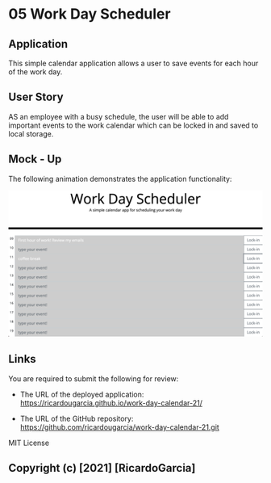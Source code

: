 # 05 Work Day Scheduler

## Application

This simple calendar application allows a user to save events for each hour of the work day.

## User Story

AS an employee with a busy schedule, the user will be able to add important events to the work calendar which can be locked in and saved to local storage.

## Mock - Up

The following animation demonstrates the application functionality:

![A user clicks on slots on the color-coded calendar and edits the events.](./Assets/Work_day_scheduler.png)

## Links

You are required to submit the following for review:

- The URL of the deployed application: https://ricardougarcia.github.io/work-day-calendar-21/

- The URL of the GitHub repository: https://github.com/ricardougarcia/work-day-calendar-21.git

MIT License

## Copyright (c) [2021] [RicardoGarcia]
